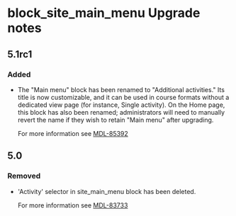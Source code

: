 # block_site_main_menu Upgrade notes

## 5.1rc1

### Added

- The "Main menu" block has been renamed to "Additional activities." Its title is now customizable, and it can be used in course formats without a dedicated view page (for instance, Single activity). On the Home page, this block has also been renamed; administrators will need to manually revert the name if they wish to retain "Main menu" after upgrading.

  For more information see [MDL-85392](https://tracker.moodle.org/browse/MDL-85392)

## 5.0

### Removed

- 'Activity' selector in site_main_menu block has been deleted.

  For more information see [MDL-83733](https://tracker.moodle.org/browse/MDL-83733)
